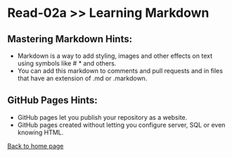 # Read-02a >> Learning Markdown

## Mastering Markdown Hints:
- Markdown is a way to add styling, images and other effects on text using symbols like # * and others.
- You can add this markdown to comments and pull requests and in files that have an extension of .md or .markdown.

## GitHub Pages Hints:

- GitHub pages let you publish your repository as a website.
- GitHub pages created without letting you configure server, SQL or even knowing HTML.

[Back to home page](README.md)